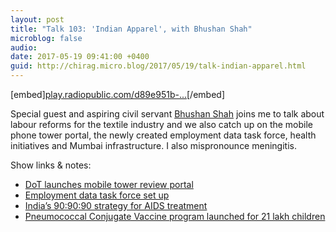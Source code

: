 ```yaml
---
layout: post
title: "Talk 103: 'Indian Apparel', with Bhushan Shah"
microblog: false
audio: 
date: 2017-05-19 09:41:00 +0400
guid: http://chirag.micro.blog/2017/05/19/talk-indian-apparel.html
---
```

[embed][play.radiopublic.com/d89e951b-...](https://play.radiopublic.com/d89e951b-0eab-4f51-8792-2f51c5c8f2e5/ep/s1!792c0d3eca65279eca0a46f875490eff2b3ae310)[/embed]
<p>Special guest and aspiring civil servant <a href="https://twitter.com/bhs7rocks" target="_blank">Bhushan Shah</a> joins me to talk about labour reforms for the textile industry and we also catch up on the mobile phone tower portal, the newly created employment data task force, health initiatives and Mumbai infrastructure. I also mispronounce meningitis.</p>
<p>Show links &amp; notes:</p>
<ul>
<li><a href="https://ekdrishti.in/review-working-mobile-towers-and-their-compliance-online-440ae568ddfb" target="_blank">DoT launches mobile tower review portal</a></li>
<li><a href="https://ekdrishti.in/employment-data-task-force-set-up-cd9332e0e121" target="_blank">Employment data task force set up</a></li>
<li><a href="https://ekdrishti.in/90-90-90-strategy-for-aids-befc04c88f11?source=collection_home---2------5-----------" target="_blank">India’s 90:90:90 strategy for AIDS treatment</a></li>
<li><a href="https://ekdrishti.in/pneumococcal-conjugate-vaccine-launched-for-21-lakh-children-bbbd03a97773" target="_blank">Pneumococcal Conjugate Vaccine program launched for 21 lakh children</a></li>
</ul>
